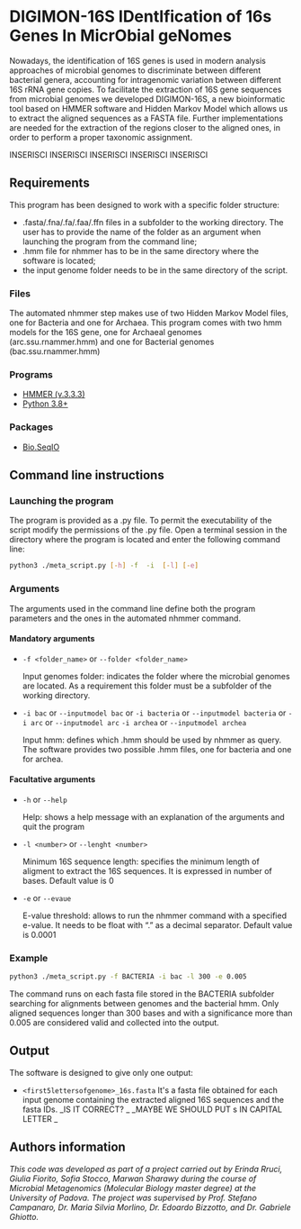 # DIGIMON-16S IDentIfication of 16s Genes In MicrObial geNomes
Nowadays, the identification of 16S genes is used in modern analysis approaches of microbial genomes to discriminate between different bacterial genera, accounting for intragenomic variation between different 16S rRNA gene copies. To facilitate the extraction of 16S gene sequences from microbial genomes we developed DIGIMON-16S, a new bioinformatic tool based on HMMER software and Hidden Markov Model which allows us to extract the aligned sequences as a FASTA file. Further implementations are needed for the extraction of the regions closer to the aligned ones, in order to perform a proper taxonomic assignment. 

INSERISCI INSERISCI INSERISCI INSERISCI INSERISCI


## Requirements
This program has been designed to work with a specific folder structure:
- .fasta/.fna/.fa/.faa/.ffn files in a subfolder to the working directory. The user has to provide the name of the folder as an argument when launching the program from the command line;
- .hmm file for nhmmer has to be in the same directory where the software is located;
- the input genome folder needs to be in the same directory of the script.


### Files
The automated nhmmer step makes use of two Hidden Markov Model files, one for Bacteria and one for Archaea. This program comes with two hmm models for the 16S gene, one for Archaeal genomes (arc.ssu.rnammer.hmm) and one for Bacterial genomes (bac.ssu.rnammer.hmm)

### Programs
- [HMMER (v.3.3.3)](http://hmmer.org/)
- [Python 3.8+](https://www.python.org/)

### Packages
- [Bio.SeqIO](https://biopython.org/wiki/Download)
 

## Command line instructions

### Launching the program
The program is provided as a .py file. To permit the executability of the script modify the permissions of the .py file. 
Open a terminal session in the directory where the program is located and enter the following command line: 

```bash
python3 ./meta_script.py [-h] -f  -i  [-l] [-e]
```

### Arguments
The arguments used in the command line define both the program parameters and the ones in the automated nhmmer command.

#### Mandatory arguments
- `-f <folder_name>` or `--folder <folder_name>`
  
  Input genomes folder: indicates the folder where the microbial genomes are located. As a requirement this folder must be a subfolder of the working directory.

- `-i bac` or `--inputmodel bac` or `-i bacteria` or `--inputmodel bacteria` or `-i arc` or `--inputmodel arc` `-i archea` or `--inputmodel archea`
  
  Input hmm: defines which .hmm should be used by nhmmer as query. The software provides two possible .hmm files, one for bacteria and one for archea.

#### Facultative arguments

- `-h` or `--help`
  
  Help: shows a help message with an explanation of the arguments and quit the program

- `-l <number>` or `--lenght <number>`
  
  Minimum 16S sequence length: specifies the minimum length of aligment to extract the 16S sequences. It is expressed in number of bases. Default value is 0

- `-e` or `--evaue` 
  
  E-value threshold: allows to run the nhmmer command with a specified e-value. It needs to be  float with “.” as a decimal separator. Default value is 0.0001


### Example


```bash
python3 ./meta_script.py -f BACTERIA -i bac -l 300 -e 0.005
```
The command runs on each fasta file stored in the BACTERIA subfolder searching for alignments between genomes and the bacterial hmm. Only aligned sequences longer than 300 bases and with a significance more than 0.005 are considered valid and collected into the output.

## Output
The software is designed to give only one output:
- `<first5lettersofgenome>_16s.fasta`
  It's a fasta file obtained for each input genome containing the extracted aligned 16S sequences and the fasta IDs. _IS IT CORRECT? _
_MAYBE WE SHOULD PUT s IN CAPITAL LETTER _


## Authors information
_This code was developed as part of a project carried out by Erinda Rruci, Giulia Fiorito, Sofia Stocco, Marwan Sharawy during the course of Microbial Metagenomics (Molecular Biology master degree) at the University of Padova. The project was supervised by Prof. Stefano Campanaro, Dr. Maria Silvia Morlino, Dr. Edoardo Bizzotto, and Dr. Gabriele Ghiotto._



